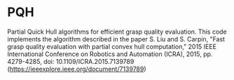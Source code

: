 # PQH
Partial Quick Hull algorithms for efficient grasp quality evaluation. 
This code implements the algorithm described in the paper 
S. Liu and S. Carpin, "Fast grasp quality evaluation with partial convex hull computation," 2015 IEEE International Conference on Robotics and Automation (ICRA), 2015, pp. 4279-4285, doi: 10.1109/ICRA.2015.7139789 (https://ieeexplore.ieee.org/document/7139789)

